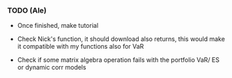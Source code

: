 ### TODO (Ale)

- Once finished, make tutorial

- Check Nick's function, it should download also returns, this would make it compatible with my functions also for VaR

- Check if some matrix algebra operation fails with the portfolio VaR/ ES or dynamic corr models